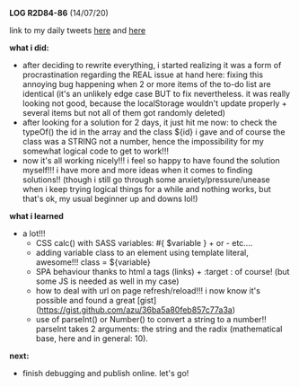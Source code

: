 **LOG R2D84-86** (14/07/20)

link to my daily tweets [here](https://twitter.com/Nightcoder2/status/1282413601937031169) and [here](https://twitter.com/Nightcoder2/status/1282867293794578436)


**what i did:**

- after deciding to rewrite everything, i started realizing it was a form of procrastination regarding the REAL issue at hand here: fixing this annoying bug happening when 2 or more items of the to-do list are identical (it's an unlikely edge case BUT to fix nevertheless. it was really looking not good, because the localStorage wouldn't update properly + several items but not all of them got randomly deleted)
- after looking for a solution for 2 days, it just hit me now: to check the typeOf() the id in the array and the class ${id} i gave and of course the class was a STRING not a number, hence the impossibility for my somewhat logical code to get to work!!!
- now it's all working nicely!!! i feel so happy to have found the solution myself!!! i have more and more ideas when it comes to finding solutions!! (though i still go through some anxiety/pressure/unease when i keep trying logical things for a while and nothing works, but that's ok, my usual beginner up and downs lol!)


**what i learned**

- a lot!!! 
  - CSS calc() with SASS variables: #{ $variable } + or - etc.... 
  - adding variable class to an element using template literal, awesome!!! class = ${variable} 
  - SPA behaviour thanks to html a tags (links) + :target : of course! (but some JS is needed as well in my case)
  - how to deal with url on page refresh/reload!!! i now know it's possible and found a great [gist] (https://gist.github.com/azu/36ba5a80feb857c77a3a) 
  - use of parseInt() or Number() to convert a string to a number!! parseInt takes 2 arguments: the string and the radix (mathematical base, here and in general: 10).


**next:**

- finish debugging and publish online. let's go!
